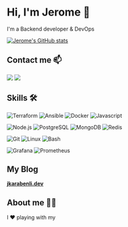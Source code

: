 # Hi, I'm Jerome 👋

I'm a Backend developer & DevOps

[![Jerome's GitHub stats](https://github-readme-stats.vercel.app/api?username=Jerome-Karabenli)](https://github.com/jerome-karabenli)

## Contact me 📫

[<img src="https://img.icons8.com/color/48/000000/linkedin.png"/>](https://www.linkedin.com/in/jerome-karabenli-2b252b68/)
[<img src="https://img.icons8.com/color/48/000000/apple-mail.png"/>](mailto:contact@jkarabenli.dev)

## Skills 🛠️

![Terraform](https://img.icons8.com/color/48/000000/terraform.png)
![Ansible](https://img.icons8.com/color/48/000000/ansible.png)
![Docker](https://img.icons8.com/fluency/48/000000/docker.png)
![Javascript](https://img.icons8.com/color/48/000000/javascript--v1.png)

![Node.js](https://img.icons8.com/color/48/000000/nodejs.png)
![PostgreSQL](https://img.icons8.com/color/48/000000/postgreesql.png)
![MongoDB](https://img.icons8.com/external-tal-revivo-shadow-tal-revivo/48/000000/external-mongodb-a-cross-platform-document-oriented-database-program-logo-shadow-tal-revivo.png)
![Redis](https://img.icons8.com/color/48/000000/redis.png)

![Git](https://img.icons8.com/color/48/000000/git.png)
![Linux](https://img.icons8.com/color/48/000000/linux--v1.png)
![Bash](https://img.icons8.com/plasticine/48/000000/bash.png)

![Grafana](https://img.icons8.com/fluency/48/000000/grafana.png)
![Prometheus](https://img.icons8.com/color/48/000000/prometheus-app.png)
 
## My Blog
[__jkarabenli.dev__](jkarabenli.dev/posts)

## About me 🧔🏻

I ❤️ playing with my <img src="https://upload.wikimedia.org/wikipedia/fr/3/3b/Raspberry_Pi_logo.svg" height="" width="15">


